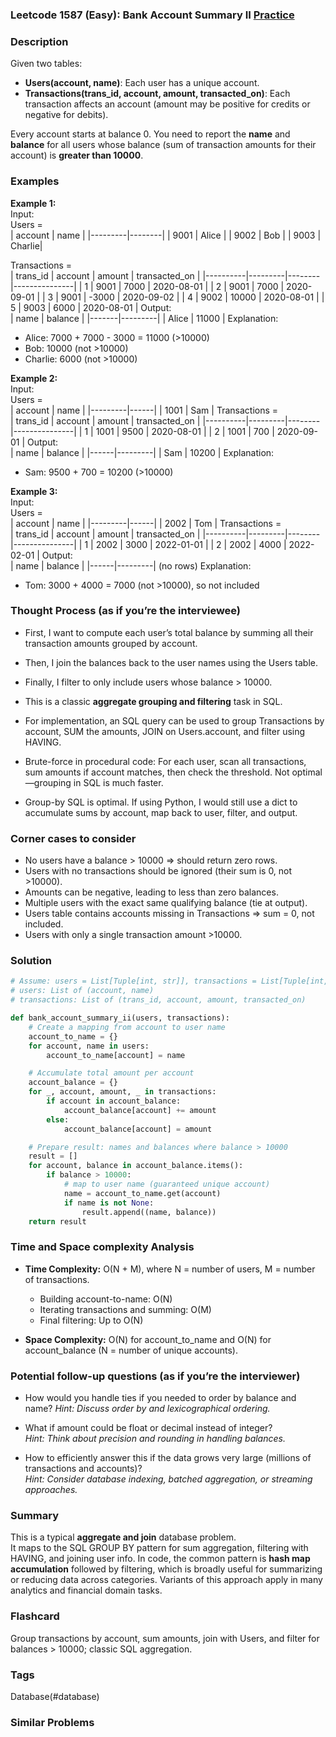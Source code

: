 ### Leetcode 1587 (Easy): Bank Account Summary II [Practice](https://leetcode.com/problems/bank-account-summary-ii)

### Description  
Given two tables:  
- **Users(account, name)**: Each user has a unique account.
- **Transactions(trans_id, account, amount, transacted_on)**: Each transaction affects an account (amount may be positive for credits or negative for debits).

Every account starts at balance 0. You need to report the **name** and **balance** for all users whose balance (sum of transaction amounts for their account) is **greater than 10000**.

### Examples  

**Example 1:**  
Input:  
Users =  
| account | name   |
|---------|--------|
| 9001    | Alice  |
| 9002    | Bob    |
| 9003    | Charlie|

Transactions =  
| trans_id | account | amount | transacted_on |
|----------|---------|--------|---------------|
| 1        | 9001    | 7000   | 2020-08-01    |
| 2        | 9001    | 7000   | 2020-09-01    |
| 3        | 9001    | -3000  | 2020-09-02    |
| 4        | 9002    | 10000  | 2020-08-01    |
| 5        | 9003    | 6000   | 2020-08-01    |
Output:  
| name  | balance |
|-------|---------|
| Alice | 11000   |
Explanation:  
- Alice: 7000 + 7000 - 3000 = 11000 (>10000)  
- Bob: 10000 (not >10000)  
- Charlie: 6000 (not >10000)


**Example 2:**  
Input:  
Users =  
| account | name |
|---------|------|
| 1001    | Sam  |
Transactions =  
| trans_id | account | amount | transacted_on |
|----------|---------|--------|---------------|
| 1        | 1001    | 9500   | 2020-08-01    |
| 2        | 1001    | 700    | 2020-09-01    |
Output:  
| name | balance |
|------|---------|
| Sam  | 10200   |
Explanation:  
- Sam: 9500 + 700 = 10200 (>10000)

**Example 3:**  
Input:  
Users =  
| account | name |
|---------|------|
| 2002    | Tom  |
Transactions =  
| trans_id | account | amount | transacted_on |
|----------|---------|--------|---------------|
| 1        | 2002    | 3000   | 2022-01-01    |
| 2        | 2002    | 4000   | 2022-02-01    |
Output:  
| name | balance |
|------|---------|
(no rows)
Explanation:  
- Tom: 3000 + 4000 = 7000 (not >10000), so not included


### Thought Process (as if you’re the interviewee)  
- First, I want to compute each user’s total balance by summing all their transaction amounts grouped by account.
- Then, I join the balances back to the user names using the Users table.
- Finally, I filter to only include users whose balance > 10000.
- This is a classic **aggregate grouping and filtering** task in SQL.
- For implementation, an SQL query can be used to group Transactions by account, SUM the amounts, JOIN on Users.account, and filter using HAVING.

- Brute-force in procedural code: For each user, scan all transactions, sum amounts if account matches, then check the threshold. Not optimal—grouping in SQL is much faster.
- Group-by SQL is optimal. If using Python, I would still use a dict to accumulate sums by account, map back to user, filter, and output.

### Corner cases to consider  
- No users have a balance > 10000 ⇒ should return zero rows.
- Users with no transactions should be ignored (their sum is 0, not >10000).
- Amounts can be negative, leading to less than zero balances.
- Multiple users with the exact same qualifying balance (tie at output).
- Users table contains accounts missing in Transactions ⇒ sum = 0, not included.
- Users with only a single transaction amount >10000.

### Solution

```python
# Assume: users = List[Tuple[int, str]], transactions = List[Tuple[int, int, int, str]]
# users: List of (account, name)
# transactions: List of (trans_id, account, amount, transacted_on)

def bank_account_summary_ii(users, transactions):
    # Create a mapping from account to user name
    account_to_name = {}
    for account, name in users:
        account_to_name[account] = name

    # Accumulate total amount per account
    account_balance = {}
    for _, account, amount, _ in transactions:
        if account in account_balance:
            account_balance[account] += amount
        else:
            account_balance[account] = amount

    # Prepare result: names and balances where balance > 10000
    result = []
    for account, balance in account_balance.items():
        if balance > 10000:
            # map to user name (guaranteed unique account)
            name = account_to_name.get(account)
            if name is not None:
                result.append((name, balance))
    return result
```

### Time and Space complexity Analysis  

- **Time Complexity:** O(N + M), where N = number of users, M = number of transactions.  
  - Building account-to-name: O(N)  
  - Iterating transactions and summing: O(M)  
  - Final filtering: Up to O(N)

- **Space Complexity:** O(N) for account_to_name and O(N) for account_balance (N = number of unique accounts).


### Potential follow-up questions (as if you’re the interviewer)  

- How would you handle ties if you needed to order by balance and name?
  *Hint: Discuss order by and lexicographical ordering.*

- What if amount could be float or decimal instead of integer?  
  *Hint: Think about precision and rounding in handling balances.*

- How to efficiently answer this if the data grows very large (millions of transactions and accounts)?  
  *Hint: Consider database indexing, batched aggregation, or streaming approaches.*

### Summary
This is a typical **aggregate and join** database problem.  
It maps to the SQL GROUP BY pattern for sum aggregation, filtering with HAVING, and joining user info. In code, the common pattern is **hash map accumulation** followed by filtering, which is broadly useful for summarizing or reducing data across categories. Variants of this approach apply in many analytics and financial domain tasks.


### Flashcard
Group transactions by account, sum amounts, join with Users, and filter for balances > 10000; classic SQL aggregation.

### Tags
Database(#database)

### Similar Problems
